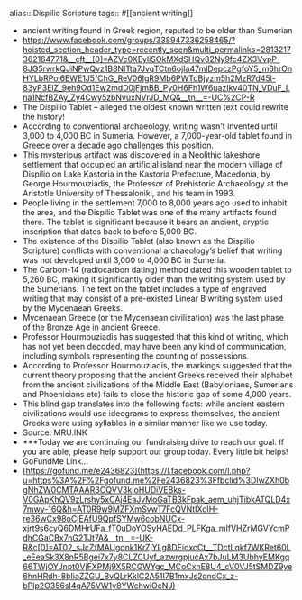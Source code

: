 alias:: Dispilio Scripture
tags:: #[[ancient writing]]

- ancient writing found in Greek region, reputed to be older than Sumerian
- https://www.facebook.com/groups/338947336258465/?hoisted_section_header_type=recently_seen&multi_permalinks=2813217362164771&__cft__[0]=AZVc0XEyliSOkMXdSHQv82Ny9fc4ZX3VvpP-8JG5rwrkQJiNPwQvz1B8NlTta7JvqTCtn6ojIa47mlDepczPgfoY5_m6hrOnHYLbRPoi6EWE1J5fChG_ReV06IgR9Mb6PWTdBjyzm5h2MzR7d45l-83yP3ElZ_9eh9Od1Ew2mdD0jFjmBB_Py0H6Fh1W6uazIkv40TN_VDuF_Lna1NcfBZAy_Zy4Cwy5zbNvuxNVrJD_MQ&__tn__=-UC%2CP-R
- The Dispilio Tablet – alleged the oldest known written text could rewrite the history!
- According to conventional archaeology, writing wasn't invented until 3,000 to 4,000 BC in Sumeria. However, a 7,000-year-old tablet found in Greece over a decade ago challenges this position.
- This mysterious artifact was discovered in a Neolithic lakeshore settlement that occupied an artificial island near the modern village of Dispilio on Lake Kastoria in the Kastoria Prefecture, Macedonia, by George Hourmouziadis, the Professor of Prehistoric Archaeology at the Aristotle University of Thessaloniki, and his team in 1993.
- People living in the settlement 7,000 to 8,000 years ago used to inhabit the area, and the Dispilio Tablet was one of the many artifacts found there. The tablet is significant because it bears an ancient, cryptic inscription that dates back to before 5,000 BC.
- The existence of the Dispilio Tablet (also known as the Dispilio Scripture) conflicts with conventional archaeology’s belief that writing was not developed until 3,000 to 4,000 BC in Sumeria.
- The Carbon-14 (radiocarbon dating) method dated this wooden tablet to 5,260 BC, making it significantly older than the writing system used by the Sumerians. The text on the tablet includes a type of engraved writing that may consist of a pre-existed Linear B writing system used by the Mycenaean Greeks.
- Mycenaean Greece (or the Mycenaean civilization) was the last phase of the Bronze Age in ancient Greece.
- Professor Hourmouziadis has suggested that this kind of writing, which has not yet been decoded, may have been any kind of communication, including symbols representing the counting of possessions.
- According to Professor Hourmouziadis, the markings suggested that the current theory proposing that the ancient Greeks received their alphabet from the ancient civilizations of the Middle East (Babylonians, Sumerians and Phoenicians etc) fails to close the historic gap of some 4,000 years.
- This blind gap translates into the following facts: while ancient eastern civilizations would use ideograms to express themselves, the ancient Greeks were using syllables in a similar manner like we use today.
- Source: MRU.INK
- ***Today we are continuing our fundraising drive to reach our goal. If you are able, please help support our group today. Every little bit helps!
- GoFundMe Link...
- [https://gofund.me/e2436823](https://l.facebook.com/l.php?u=https%3A%2F%2Fgofund.me%2Fe2436823%3Ffbclid%3DIwZXh0bgNhZW0CMTAAAR3OQVV3kIoHUDiVEBks-V0GApKhQV9zLrshy5xCAj4EaJvMoGaTB3kFpak_aem_uhjTibkATQLD4x7mwy-16Q&h=AT0R9w9MZFXmSvwT7FcQVNtIXoIH-re36wCx98oCjEAfU9QpfSYMw6cobNUCx-xjrt9s6cyQ6DMHrUFa_fT0uDoYOSyHAEDd_PLFKga_mIfVHZrMGVYcmPdhCGaCBx7nG2TJt7A&__tn__=-UK-R&c[0]=AT02_sJcZfMAUgonk1KrZjYLg8DEidxcCt__TDctLqkf7WKRet60L_eEeaSk3X8nR5Bgei7x7y8CLZCUyf_azwrgpjucAx7bJuLM3UbhyEMKgq66TWjOYJnpt0VjFXPMj9X5RCGWYgc_MCoCxnE8U4_cV0VJ5tSMDZ9ye6hnHRdh-8bIiaZZGU_BvQLrKklC2A51I7B1mxJs2cndCx_z-bPlp2O356sI4qA75VW1y8YWchwiOcNJ)